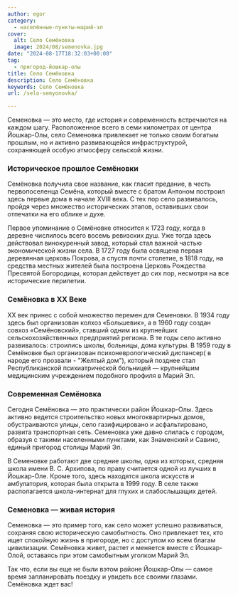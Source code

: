 ```yaml
---
author: egor
category:
  - населённые-пункты-марий-эл
cover:
  alt: Село Семёновка
  image: 2024/08/semenovka.jpg
date: "2024-08-17T18:32:03+00:00"
tag:
  - пригород-йошкар-олы
title: Село Семёновка
description: Село Семёновка
keywords: Село Семёновка
url: /selo-semyonovka/

---
```

Семеновка — это место, где история и современность встречаются на каждом шагу. Расположенное всего в семи километрах от центра Йошкар-Олы, село Семеновка привлекает не только своим богатым прошлым, но и активно развивающейся инфраструктурой, сохраняющей особую атмосферу сельской жизни.

### Историческое прошлое Семёновки

Семёновка получила свое название, как гласит предание, в честь первопоселенца Семёна, который вместе с братом Антоном построил здесь первые дома в начале XVIII века. С тех пор село развивалось, пройдя через множество исторических этапов, оставивших свои отпечатки на его облике и духе.

Первое упоминание о Семёновке относится к 1723 году, когда в деревне числилось всего восемь ревизских душ. Уже тогда здесь действовал винокуренный завод, который стал важной частью экономической жизни села. В 1727 году была освящена первая деревянная церковь Покрова, а спустя почти столетие, в 1818 году, на средства местных жителей была построена Церковь Рождества Пресвятой Богородицы, которая действует до сих пор, несмотря на все исторические перипетии.

### Семёновка в XX Веке

XX век принес с собой множество перемен для Семеновки. В 1934 году здесь был организован колхоз «Большевик», а в 1960 году создан совхоз «Семёновский», ставший одним из крупнейших сельскохозяйственных предприятий региона. В те годы село активно развивалось: строились школы, больницы, дома культуры. В 1959 году в Семёновке был организован психоневрологический диспансер( в народе его прозвали - "Желтый дом"), который позднее стал Республиканской психиатрической больницей — крупнейшим медицинским учреждением подобного профиля в Марий Эл.

### Современная Семёновка

Сегодня Семёновка — это практически район Йошкар-Олы. Здесь активно ведется строительство новых многоквартирных домов, обустраиваются улицы, село газифицировано и асфальтировано, развита транспортная сеть. Семеновка уже давно слилась с городом, образуя с такими населенными пунктами, как Знаменский и Савино, единый пригород столицы Марий Эл.

В Семеновке работают две средние школы, одна из которых, средняя школа имени В. С. Архипова, по праву считается одной из лучших в Йошкар-Оле. Кроме того, здесь находятся школа искусств и амбулатория, которая была открыта в 1999 году. В селе также располагается школа-интернат для глухих и слабослышащих детей.

### Семеновка — живая история

Семеновка — это пример того, как село может успешно развиваться, сохраняя свою историческую самобытность. Оно привлекает тех, кто ищет спокойную жизнь в пригороде, но с доступом ко всем благам цивилизации. Семёновка живет, растет и меняется вместе с Йошкар-Олой, оставаясь при этом самобытным уголком Марий Эл.

Так что, если вы еще не были вэтом районе Йошкар-Олы — самое время запланировать поездку и увидеть все своими глазами. Семёновка ждет вас!
